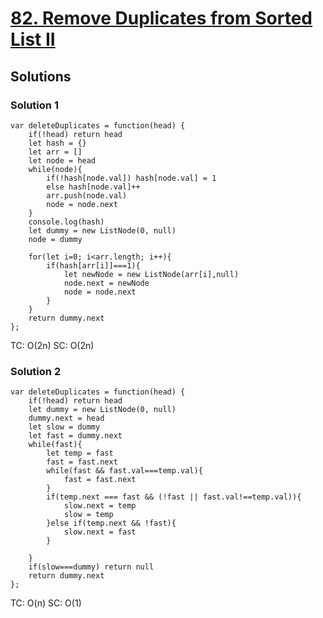 # [82. Remove Duplicates from Sorted List II](https://leetcode.com/problems/remove-duplicates-from-sorted-list-ii/)

## Solutions

### Solution 1

```
var deleteDuplicates = function(head) {
    if(!head) return head
    let hash = {}
    let arr = []
    let node = head
    while(node){
        if(!hash[node.val]) hash[node.val] = 1
        else hash[node.val]++
        arr.push(node.val)
        node = node.next
    }
    console.log(hash)
    let dummy = new ListNode(0, null)
    node = dummy
    
    for(let i=0; i<arr.length; i++){
        if(hash[arr[i]]===1){
            let newNode = new ListNode(arr[i],null)
            node.next = newNode
            node = node.next
        }
    }
    return dummy.next
};
```

TC: O(2n)
SC: O(2n)

### Solution 2

```
var deleteDuplicates = function(head) {
    if(!head) return head
    let dummy = new ListNode(0, null)
    dummy.next = head
    let slow = dummy
    let fast = dummy.next
    while(fast){
        let temp = fast
        fast = fast.next
        while(fast && fast.val===temp.val){
            fast = fast.next
        }
        if(temp.next === fast && (!fast || fast.val!==temp.val)){
            slow.next = temp
            slow = temp
        }else if(temp.next && !fast){
            slow.next = fast
        }
        
    }
    if(slow===dummy) return null
    return dummy.next
};
```

TC: O(n)
SC: O(1)